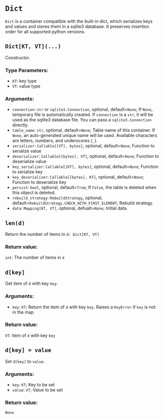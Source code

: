 # `Dict`

`Dict` is a container compatible with the built-in dict, which serializes keys and values and stores them in a sqlite3 database.
It preserves insertion order for all supported python versions.

## `Dict[KT, VT](...)`

Constructor.

### Type Parameters:

- `KT`: key type
- `VT`: value type

### Arguments:

- `connection`: `str` or `sqlite3.Connection`, optional, default=`None`; If `None`, temporary file is automatically created. If `connection` is a `str`, it will be used as the sqlite3 database file. You can pass a `sqlite3.Connection` directly.
- `table_name`: `str`, optional, default=`None`; Table name of this container. If `None`, an auto-generated unique name will be used. Available characters are letters, numbers, and underscores (`_`).
- `serializer`: `Callable[[VT], bytes]`, optional, default=`None`; Function to serialize value
- `deserializer`: `Callable[[bytes], VT]`, optional, default=`None`; Function to deserialize value
- `key_serializer`: `Callable[[KT], bytes]`, optional, default=`None`; Function to serialize key
- `key_deserializer`: `Callable[[bytes], KT]`, optional, default=`None`; Function to deserialize key
- `persist`: `bool`, optional, default=`True`; If `False`, the table is deleted when this object is deleted.
- `rebuild_strategy`: `RebuildStrategy`, optional, default=`RebuildStrategy.CHECK_WITH_FIRST_ELEMENT`; Rebuild strategy.
- `data`: `Mapping[KT, VT]`, optional, defualt=`None`; Initial data.

## `len(d)`

Return the number of items in `d: Dict[KT, VT]`

### Return value:

`int`: The number of items in `d`

## `d[key]`

Get item of `d` with key `key`.

### Arguments:

- `key`: `KT`; Return the item of `d` with key `key`. Raises a `KeyError` if `key` is not in the map

### Return value:

`VT`: Item of `d` with key `key`

## `d[key] = value`

Set `d[key]` to `value`.

### Arguments:

- `key`: `KT`; Key to be set
- `value`: `VT`; Value to be set

### Return value:

`None`
